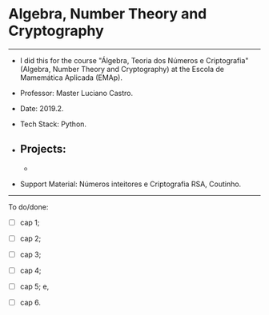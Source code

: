 # Algebra, Number Theory and Cryptography 
---

 + I did this for the course "Álgebra, Teoria dos Números e Criptografia" (Algebra, Number Theory and Cryptography) at the Escola de Mamemática Aplicada (EMAp). 
 
 + Professor: Master Luciano Castro.

 + Date: 2019.2.

 + Tech Stack: Python. 

 + Projects: 
    -
    -
 + Support Material: Números inteitores e Criptografia RSA, Coutinho.

---

To do/done:

- [ ] cap 1;
- [ ] cap 2;
- [ ] cap 3;
- [ ] cap 4;
- [ ] cap 5; e, 
- [ ] cap 6.

